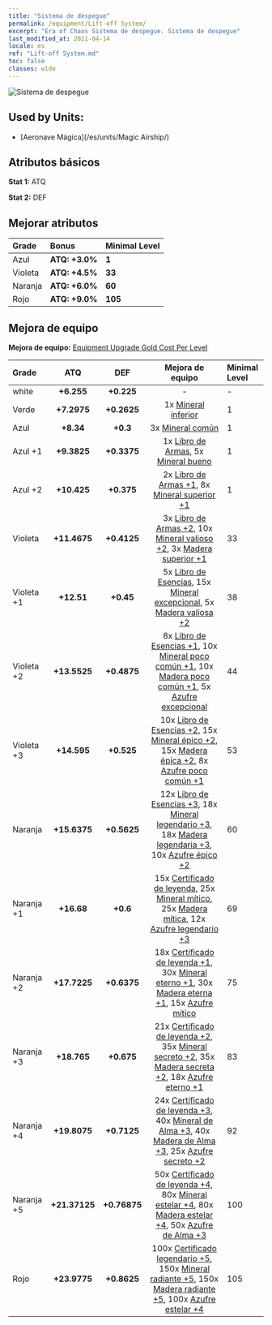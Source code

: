 ```yaml
---
title: "Sistema de despegue"
permalink: /equipment/Lift-off System/
excerpt: "Era of Chaos Sistema de despegue. Sistema de despegue"
last_modified_at: 2021-04-14
locale: es
ref: "Lift-off System.md"
toc: false
classes: wide
---
```


  ![Sistema de despegue](/images/e/e_6081.png)

## Used by Units:

* [Aeronave Mágica](/es/units/Magic Airship/) 


## Atributos básicos
 **Stat 1:** ATQ

 **Stat 2:** DEF

## Mejorar atributos

  |     Grade    |   Bonus | Minimal Level | 
  |:-------------|:--------|:--------------| 
  | Azul | **ATQ: +3.0%** | **1** | 
  | Violeta | **ATQ: +4.5%** | **33** | 
  | Naranja | **ATQ: +6.0%** | **60** | 
  | Rojo | **ATQ: +9.0%** | **105** | 


## Mejora de equipo
 **Mejora de equipo:** [Equipment Upgrade Gold Cost Per Level](/equipment/EquipmentUpgradeCostPerLevel/) 

  |          Grade      | ATQ | DEF | Mejora de equipo | Minimal Level |
  |:--------------------|:---------:|:---------:|:----------------:|:--------------|
  | white | **+6.255** | **+0.225** | - | - |
  | Verde | **+7.2975** | **+0.2625** | 1x [Mineral inferior](/es/Items/mat_1/) | 1 |
  | Azul | **+8.34** | **+0.3** | 3x [Mineral común](/es/Items/mat_6/) | 1 |
  | Azul +1 | **+9.3825** | **+0.3375** | 1x [Libro de Armas](/es/Items/mat_18/), 5x [Mineral bueno](/es/Items/mat_12/) | 1 |
  | Azul +2 | **+10.425** | **+0.375** | 2x [Libro de Armas +1](/es/Items/mat_25/), 8x [Mineral superior +1](/es/Items/mat_19/) | 1 |
  | Violeta | **+11.4675** | **+0.4125** | 3x [Libro de Armas +2](/es/Items/mat_32/), 10x [Mineral valioso +2](/es/Items/mat_26/), 3x [Madera superior +1](/es/Items/mat_20/) | 33 |
  | Violeta +1 | **+12.51** | **+0.45** | 5x [Libro de Esencias](/es/Items/mat_39/), 15x [Mineral excepcional](/es/Items/mat_33/), 5x [Madera valiosa +2](/es/Items/mat_27/) | 38 |
  | Violeta +2 | **+13.5525** | **+0.4875** | 8x [Libro de Esencias +1](/es/Items/mat_46/), 10x [Mineral poco común +1](/es/Items/mat_40/), 10x [Madera poco común +1](/es/Items/mat_41/), 5x [Azufre excepcional](/es/Items/mat_36/) | 44 |
  | Violeta +3 | **+14.595** | **+0.525** | 10x [Libro de Esencias +2](/es/Items/mat_53/), 15x [Mineral épico +2](/es/Items/mat_47/), 15x [Madera épica +2](/es/Items/mat_48/), 8x [Azufre poco común +1](/es/Items/mat_43/) | 53 |
  | Naranja | **+15.6375** | **+0.5625** | 12x [Libro de Esencias +3](/es/Items/mat_60/), 18x [Mineral legendario +3](/es/Items/mat_54/), 18x [Madera legendaria +3](/es/Items/mat_55/), 10x [Azufre épico +2](/es/Items/mat_50/) | 60 |
  | Naranja +1 | **+16.68** | **+0.6** | 15x [Certificado de leyenda](/es/Items/mat_67/), 25x [Mineral mítico](/es/Items/mat_61/), 25x [Madera mítica](/es/Items/mat_62/), 12x [Azufre legendario +3](/es/Items/mat_57/) | 69 |
  | Naranja +2 | **+17.7225** | **+0.6375** | 18x [Certificado de leyenda +1](/es/Items/mat_74/), 30x [Mineral eterno +1](/es/Items/mat_68/), 30x [Madera eterna +1](/es/Items/mat_69/), 15x [Azufre mítico](/es/Items/mat_64/) | 75 |
  | Naranja +3 | **+18.765** | **+0.675** | 21x [Certificado de leyenda +2](/es/Items/mat_81/), 35x [Mineral secreto +2](/es/Items/mat_75/), 35x [Madera secreta +2](/es/Items/mat_76/), 18x [Azufre eterno +1](/es/Items/mat_71/) | 83 |
  | Naranja +4 | **+19.8075** | **+0.7125** | 24x [Certificado de leyenda +3](/es/Items/mat_88/), 40x [Mineral de Alma +3](/es/Items/mat_82/), 40x [Madera de Alma +3](/es/Items/mat_83/), 25x [Azufre secreto +2](/es/Items/mat_78/) | 92 |
  | Naranja +5 | **+21.37125** | **+0.76875** | 50x [Certificado de leyenda +4](/es/Items/mat_95/), 80x [Mineral estelar +4](/es/Items/mat_89/), 80x [Madera estelar +4](/es/Items/mat_90/), 50x [Azufre de Alma +3](/es/Items/mat_85/) | 100 |
  | Rojo | **+23.9775** | **+0.8625** | 100x [Certificado legendario +5](/es/Items/mat_102/), 150x [Mineral radiante +5](/es/Items/mat_96/), 150x [Madera radiante +5](/es/Items/mat_97/), 100x [Azufre estelar +4](/es/Items/mat_92/) | 105 |

